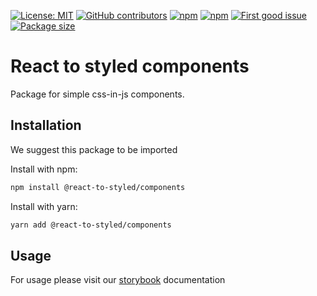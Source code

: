 [![License: MIT](https://img.shields.io/npm/l/@react-to-styled/components)](https://github.com/react-to/react-to-styled/blob/main/LICENSE)
[![GitHub contributors](https://img.shields.io/github/contributors/react-to/react-to-styled)](https://github.com/react-to/react-to-styled/graphs/contributors)
[![npm](https://img.shields.io/npm/v/@react-to-styled/components)](https://www.npmjs.com/package/@react-to-styled/components)
[![npm](https://img.shields.io/npm/dm/@react-to-styled/components)](https://www.npmjs.com/package/@react-to-styled/components)
[![First good issue](https://img.shields.io/github/labels/react-to/react-to-styled/good%20first%20issue?label=Contribute)](https://github.com/react-to/react-to-styled/labels/good%20first%20issue)
[![Package size](https://img.shields.io/bundlephobia/min/@react-to-styled/components/latest)](https://www.npmjs.com/package/@react-to-styled/components)

# React to styled components

Package for simple css-in-js components.

## Installation

We suggest this package to be imported

Install with npm:

```sh
npm install @react-to-styled/components
```

Install with yarn:

```sh
yarn add @react-to-styled/components
```

## Usage

For usage please visit our [storybook](https://react-to.github.io/react-to-styled) documentation

